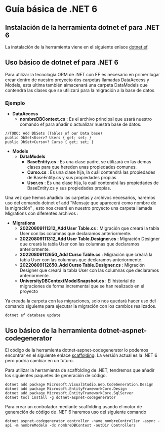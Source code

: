 # Guía básica de .NET 6

## Instalación de la herramienta dotnet ef para .NET 6

La instalación de la herramienta viene en el siguiente enlace [dotnet ef](https://docs.microsoft.com/es-es/ef/core/cli/dotnet).

##  Uso básico de dotnet ef para .NET 6

Para utilizar la tecnología ORM de .NET con EF es necesario en primer lugar crear dentro de nuestro proyecto
dos carpetas llamadas DataAccess y Models, esta ultima también almacenará una carpeta DataModels que contendrá 
las clases que se utilizará para la migración a la base de datos.

### Ejemplo

- **DataAccess**
  - **nombreDBContext.cs** 
    : Es el archivo principal que usará nuestro comando ef para añadir o actualizar nuestra base de datos.

```
//TODO: Add DbSets (Tables of our Data base)
public DbSet<User>? Users { get; set; }
public DbSet<Curso>? Curso { get; set; }
```

- **Models**
  - **DataModels**
    - **BaseEntity.cs** : Es una clase padre, se utilizará en las demas clases para que hereden unas propiedades comunes.
    - **Curso.cs** : Es una clase hija, la cuál contendrá las propiedades de BaseEntity.cs y sus propiedades propias.
    - **User.cs** : Es una clase hija, la cuál contendrá las propiedades de BaseEntity.cs y sus propiedades propias.

Una vez que hemos añadido las carpetas y archivos necesarios, haremos uso del comando 
dotnet ef add "Mensaje que aparecerá como nombre de la migración" , esto nos creará en nuestro proyecto una carpeta llamada Migrations
con diferentes archivos :

- **Migrations**
  - **20220809111312_Add User Table.cs** : Migración que creará la tabla User con las columnas que declaramos anteriormente.
  - **20220809111312_Add User Table.Designer.cs** : Migración Designer que creará la tabla User con las columnas que declaramos anteriormente.
  - **20220809112650_Add Curso Table.cs** : Migración que creará la tabla User con las columnas que declaramos anteriormente.
  - **20220809112650_Add Curso Table.Designer.cs** : Migración Designer que creará la tabla User con las columnas que declaramos anteriormente.
  - **UniversityDBContextModelSnapshot.cs** : El historial de migraciones de forma incremental que se han realizado en el proyecto

Ya creada la carpeta con las migraciones, solo nos quedará hacer uso del comando siguiente 
para ejecutar la migración con los cambios realizados.

```
dotnet ef database update 
```

## Uso básico de la herramienta dotnet-aspnet-codegenerator

El código de la herramienta dotnet-aspnet-codegenerator lo podemos encontrar en el siguiente
enlace [scaffolding](https://docs.microsoft.com/es-es/aspnet/core/tutorials/first-web-api?view=aspnetcore-6.0&tabs=visual-studio).
La versión actual es la .NET 6 pero podría cambiar en un futuro.

Para utilizar la herramienta de scaffolding de .NET, tendremos que añadir los siguientes
paquetes de generación de código.

```
dotnet add package Microsoft.VisualStudio.Web.CodeGeneration.Design
dotnet add package Microsoft.EntityFrameworkCore.Design
dotnet add package Microsoft.EntityFrameworkCore.SqlServer
dotnet tool install -g dotnet-aspnet-codegenerator
```

Para crear un controlador mediante scaffolding usando el motor de generación de código
de .NET 6 haremos uso del siguiente comando

```
dotnet aspnet-codegenerator controller -name nombreController -async -api -m nombreModelo -dc nombreDBContext -outDir Controllers
```
